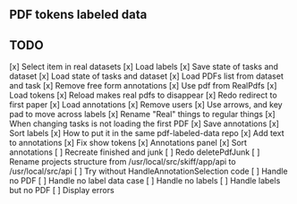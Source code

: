 ## PDF tokens labeled data


## TODO 

[x] Select item in real datasets
[x] Load labels
[x] Save state of tasks and dataset
[x] Load state of tasks and dataset
[x] Load PDFs list from dataset and task
[x] Remove free form annotations
[x] Use pdf from RealPdfs
[x] Load tokens
[x] Reload makes real pdfs to disappear
[x] Redo redirect to first paper
[x] Load annotations
[x] Remove users
[x] Use arrows, and key pad to move across labels
[x] Rename "Real" things to regular things
[x] When changing tasks is not loading the first PDF
[x] Save annotations
[x] Sort labels
[x] How to put it in the same pdf-labeled-data repo
[x] Add text to annotations
[x] Fix show tokens
[x] Annotations panel
[x] Sort annotations
[ ] Recreate finished and junk
[ ] Redo deletePdfJunk
[ ] Rename projects structure from /usr/local/src/skiff/app/api to /usr/local/src/api
[ ] Try without HandleAnnotationSelection code
[ ] Handle no PDF
[ ] Handle no label data case
[ ] Handle no labels
[ ] Handle labels but no PDF
[ ] Display errors 
